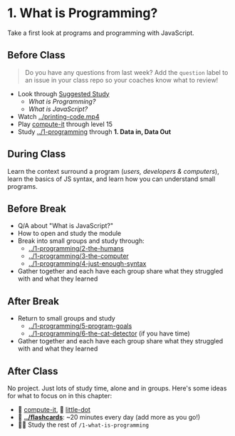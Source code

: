 # 1. What is Programming?

Take a first look at programs and programming with JavaScript.

## Before Class

> Do you have any questions from last week? Add the `question` label to an issue
> in your class repo so your coaches know what to review!

- Look through [Suggested Study](../suggested-study.md)
  - _What is Programming?_
  - _What is JavaScript?_
- Watch [../printing-code.mp4](../printing-code.mp4)
- Play [compute-it](http://compute-it.toxicode.fr/) through level 15
- Study [../1-programming](../1-programming) through **1. Data in, Data Out**

## During Class

Learn the context surround a program (_users, developers & computers_), learn
the basics of JS syntax, and learn how you can understand small programs.

## Before Break

- Q/A about "What is JavaScript?"
- How to open and study the module
- Break into small groups and study through:
  - [../1-programming/2-the-humans](../1-programming/2-the-humans)
  - [../1-programming/3-the-computer](../1-programming/3-the-computer)
  - [../1-programming/4-just-enough-syntax](../1-programming/4-just-enough-syntax)
- Gather together and each have each group share what they struggled with and
  what they learned

## After Break

- Return to small groups and study
  - [../1-programming/5-program-goals](../1-programming/5-program-goals)
  - [../1-programming/6-the-cat-detector](../1-programming/6-the-cat-detector)
    (if you have time)
- Gather together and each have each group share what they struggled with and
  what they learned

## After Class

No project. Just lots of study time, alone and in groups. Here's some ideas for
what to focus on in this chapter:

- 🥚 [compute-it](http://compute-it.toxicode.fr/), 🐣
  [little-dot](http://little-dot.toxicode.fr/)
- 🥚 **[../flashcards](../flashcards)**: ~20 minutes every day (add more as you
  go!)
- 🥚🐣 Study the rest of `/1-what-is-programming`
